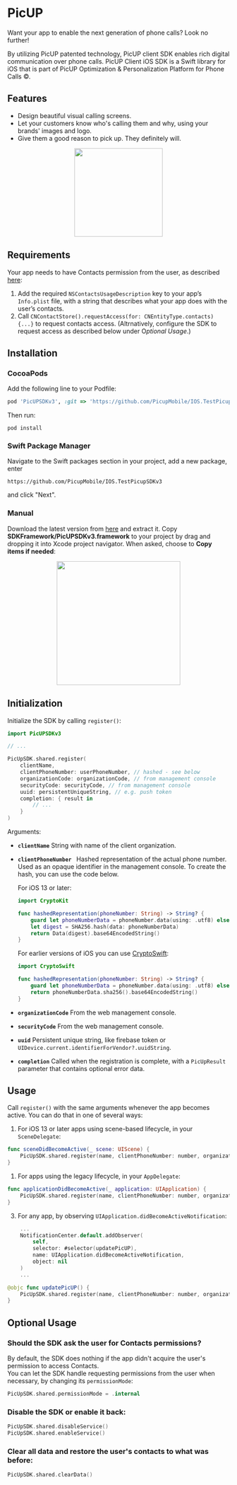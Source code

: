 # PicUP

Want your app to enable the next generation of phone calls? Look no further! 

By utilizing PicUP patented technology, PicUP client SDK enables rich digital communication over phone calls. PicUP Client iOS SDK is a Swift library for iOS that is part of PicUP Optimization & Personalization Platform for Phone Calls ©. 

## Features
* Design beautiful visual calling screens.
* Let your customers know who's calling them and why, using your brands' images and logo.
* Give them a good reason to pick up. They definitely will.

<p align="center">
<img src="https://picup.io/wp-content/uploads/2020/06/pickap_a1-–-1-2.png" height="200">
</p>


## Requirements

Your app needs to have Contacts permission from the user, as described [here](https://developer.apple.com/documentation/contacts/requesting_authorization_to_access_contacts):

1. Add the required `NSContactsUsageDescription` key to your app’s `Info.plist` file, with a string that describes what your app does with the user’s contacts.
2. Call `CNContactStore().requestAccess(for: CNEntityType.contacts) {...}` to request contacts access. (Altrnatively, configure the SDK to request access as described below under O*ptional Usage*.)

## Installation

### CocoaPods

Add the following line to your Podfile:

```ruby
pod 'PicUPSDKv3', :git => 'https://github.com/PicupMobile/IOS.TestPicupSDKv3.git'
```

Then run:

```
pod install
```

### Swift Package Manager

Navigate to the Swift packages section in your project, add a new package, enter

`https://github.com/PicupMobile/IOS.TestPicupSDKv3`

and click "Next".

### Manual

Download the latest version from [here](https://github.com/PicupMobile/IOS.TestPicupSDKv3/releases) and extract it. Copy **SDKFramework/PicUPSDKv3.framework** to your project by drag and dropping it into Xcode project navigator. When asked, choose to **Copy items if needed**:

<p align="center">
<img src="Screenshots/manual-install.png" height="280">
</p>

## Initialization

Initialize the SDK by calling `register()`:

```swift
import PicUPSDKv3

// ...

PicUpSDK.shared.register(
    clientName,
    clientPhoneNumber: userPhoneNumber, // hashed - see below
    organizationCode: organizationCode, // from management console
    securityCode: securityCode, // from management console
    uuid: persistentUniqueString, // e.g. push token
    completion: { result in
        // ...
    }
)
```

Arguments:

* **`clientName`** String with name of the client organization.

* **`clientPhoneNumber `** Hashed representation of the actual phone number. Used as an opaque identifier in the management console. To create the hash, you can use the code below.

  For iOS 13 or later:

  ```swift
  import CryptoKit
  
  func hashedRepresentation(phoneNumber: String) -> String? {
      guard let phoneNumberData = phoneNumber.data(using: .utf8) else { return nil }
      let digest = SHA256.hash(data: phoneNumberData)
      return Data(digest).base64EncodedString()
  }
  ```

  For earlier versions of iOS you can use [CryptoSwift](https://github.com/krzyzanowskim/CryptoSwift):

  ```swift
  import CryptoSwift

  func hashedRepresentation(phoneNumber: String) -> String? {
      guard let phoneNumberData = phoneNumber.data(using: .utf8) else { return nil }
      return phoneNumberData.sha256().base64EncodedString()
  }
  ```

* **`organizationCode`** From the web management console.

* **`securityCode`** From the web management console.

* **`uuid`** Persistent unique string, like firebase token or `UIDevice.current.identifierForVendor?.uuidString`.

* **`completion`** Called when the registration is complete, with a `PicUpResult` parameter that contains optional error data.

## Usage

Call `register()` with the same arguments whenever the app becomes active. You can do that in one of several ways:

1. For iOS 13 or later apps using scene-based lifecycle, in your `SceneDelegate`:

```swift
func sceneDidBecomeActive(_ scene: UIScene) {
    PicUpSDK.shared.register(name, clientPhoneNumber: number, organizationCode: orgCode, securityCode: securityCode, uuid: token, completion: {_ in })
}
```

1. For apps using the legacy lifecycle, in your `AppDelegate`:

```swift
func applicationDidBecomeActive(_ application: UIApplication) {
    PicUpSDK.shared.register(name, clientPhoneNumber: number, organizationCode: orgCode, securityCode: securityCode, uuid: token, completion: {_ in })
}
```

3. For any app, by observing `UIApplication.didBecomeActiveNotification`:

```swift
    ...
    NotificationCenter.default.addObserver(
        self,
        selector: #selector(updatePicUP),
        name: UIApplication.didBecomeActiveNotification,
        object: nil
    )
    ...

@objc func updatePicUP() {
    PicUpSDK.shared.register(name, clientPhoneNumber: number, organizationCode: orgCode, securityCode: securityCode, uuid: token, completion: {_ in })
}
```

## Optional Usage

### Should the SDK ask the user for Contacts permissions?

By default, the SDK does nothing if the app didn't acquire the user's permission to access Contacts.  
You can let the SDK handle requesting permissions from the user when necessary, by changing its `permissionMode`:

```swift
PicUpSDK.shared.permissionMode = .internal
```

### Disable the SDK or enable it back:

```swift
PicUpSDK.shared.disableService()
PicUpSDK.shared.enableService()
```

### Clear all data and restore the user's contacts to what was before:

```swift
PicUpSDK.shared.clearData()
```
